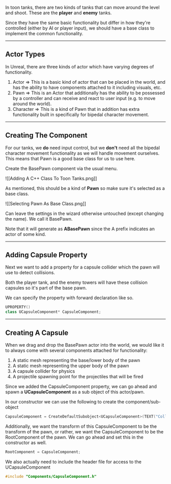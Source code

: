 In toon tanks, there are two kinds of tanks that can move around the level and shoot. These are the **player** and **enemy** tanks.

Since they have the same basic functionality but differ in how they're controlled (either by AI or player input), we should have a base class to implement the common functionality.

---
## Actor Types

In Unreal, there are three kinds of actor which have varying degrees of functionality.

1. Actor => This is a basic kind of actor that can be placed in the world, and has the ability to have components attached to it including visuals, etc.
2. Pawn => This is an Actor that additionally has the ability to be possessed by a controller and can receive and react to user input (e.g. to move around the world).
3. Character => This is a kind of Pawn that in addition has extra functionality built in specifically for bipedal character movement.

---
## Creating The Component

For our tanks, we **do** need input control, but we **don't** need all the bipedal character movement functionality as we will handle movement ourselves. This means that Pawn is a good base class for us to use here.

Create the BasePawn component via the usual menu.

![[Adding A C++ Class To Toon Tanks.png]]

As mentioned, this should be a kind of **Pawn** so make sure it's selected as a base class.

![[Selecting Pawn As Base Class.png]]

Can leave the settings in the wizard otherwise untouched (except changing the name). We call it BasePawn.

Note that it will generate as **ABasePawn** since the A prefix indicates an actor of some kind.

---
## Adding Capsule Property

Next we want to add a property for a capsule collider which the pawn will use to detect collisions.

Both the player tank, and the enemy towers will have these collision capsules so it's part of the base pawn.

We can specify the property with forward declaration like so.

```cpp
UPROPERTY()
class UCapsuleComponent* CapsuleComponent;
```

---
## Creating A Capsule

When we drag and drop the BasePawn actor into the world, we would like it to always come with several components attached for functionality:

1. A static mesh representing the base/lower body of the pawn
2. A static mesh representing the upper body of the pawn
3. A capsule collider for physics
4. A projectile spawning point for the projectiles that will be fired

Since we added the CapsuleComponent property, we can go ahead and spawn a **UCapsuleComponent** as a sub object of this actor/pawn.

In our constructor we can use the following to create the component/sub-object

```cpp
CapsuleComponent = CreateDefaultSubobject<UCapsuleComponent>(TEXT("Collider"));
```

Additionally, we want the transform of this CapsuleComponent to be the transform of the pawn, or rather, we want the CapsuleComponent to be the RootComponent of the pawn. We can go ahead and set this in the constructor as well.

```cpp
RootComponent = CapsuleComponent;
```

We also actually need to include the header file for access to the UCapsuleComponent

```cpp
#include "Components/CapsuleComponent.h"
```